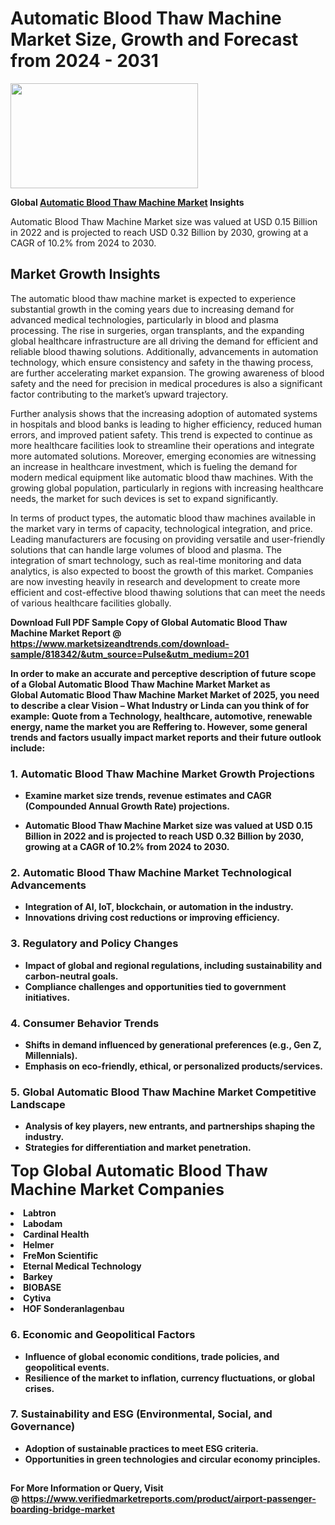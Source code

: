 <H1>Automatic Blood Thaw Machine Market Size, Growth and Forecast from 2024 - 2031</H1><img class="aligncenter size-medium wp-image-584254" src="https://thirdeyenews.in/wp-content/uploads/2024/09/Global-Market-Research-300x168.jpeg" alt="" width="300" height="168" /><p><strong>Global&nbsp;<a href="https://www.marketsizeandtrends.com/download-sample/818342/&amp;utm_source=Pulse&amp;utm_medium=201">Automatic Blood Thaw Machine Market</a> Insights</strong></p><p>Automatic Blood Thaw Machine Market size was valued at USD 0.15 Billion in 2022 and is projected to reach USD 0.32 Billion by 2030, growing at a CAGR of 10.2% from 2024 to 2030.</p><p><h2>Market Growth Insights</h2> <p>The automatic blood thaw machine market is expected to experience substantial growth in the coming years due to increasing demand for advanced medical technologies, particularly in blood and plasma processing. The rise in surgeries, organ transplants, and the expanding global healthcare infrastructure are all driving the demand for efficient and reliable blood thawing solutions. Additionally, advancements in automation technology, which ensure consistency and safety in the thawing process, are further accelerating market expansion. The growing awareness of blood safety and the need for precision in medical procedures is also a significant factor contributing to the market’s upward trajectory.</p> <p><strong></strong></p> <p>Further analysis shows that the increasing adoption of automated systems in hospitals and blood banks is leading to higher efficiency, reduced human errors, and improved patient safety. This trend is expected to continue as more healthcare facilities look to streamline their operations and integrate more automated solutions. Moreover, emerging economies are witnessing an increase in healthcare investment, which is fueling the demand for modern medical equipment like automatic blood thaw machines. With the growing global population, particularly in regions with increasing healthcare needs, the market for such devices is set to expand significantly.</p> <p>In terms of product types, the automatic blood thaw machines available in the market vary in terms of capacity, technological integration, and price. Leading manufacturers are focusing on providing versatile and user-friendly solutions that can handle large volumes of blood and plasma. The integration of smart technology, such as real-time monitoring and data analytics, is also expected to boost the growth of this market. Companies are now investing heavily in research and development to create more efficient and cost-effective blood thawing solutions that can meet the needs of various healthcare facilities globally.</p> <p><strong></p><p><span class=""><strong>Download Full PDF Sample Copy of Global Automatic Blood Thaw Machine Market Report</strong> @ <a href="https://www.marketsizeandtrends.com/download-sample/818342/&amp;utm_source=Pulse&amp;utm_medium=201" target="_blank">https://www.marketsizeandtrends.com/download-sample/818342/&amp;utm_source=Pulse&amp;utm_medium=201</a></span></p><p>In order to make an accurate and perceptive description of future scope of a Global&nbsp;Automatic Blood Thaw Machine Market Market as Global&nbsp;Automatic Blood Thaw Machine Market Market of 2025, you need to describe a clear Vision &ndash; What Industry or Linda can you think of for example: Quote from a Technology, healthcare, automotive, renewable energy, name the market you are Reffering to. However, some general trends and factors usually impact market reports and their future outlook include:</p><h3>1.&nbsp;<strong>Automatic Blood Thaw Machine Market Growth Projections</strong></h3><ul><li>Examine market size trends, revenue estimates and CAGR (Compounded Annual Growth Rate) projections.</li><li><p>Automatic Blood Thaw Machine Market size was valued at USD 0.15 Billion in 2022 and is projected to reach USD 0.32 Billion by 2030, growing at a CAGR of 10.2% from 2024 to 2030.</p></li></ul><h3>2.&nbsp;<strong>Automatic Blood Thaw Machine Market Technological Advancements</strong></h3><ul><li>Integration of AI, IoT, blockchain, or automation in the industry.</li><li>Innovations driving cost reductions or improving efficiency.</li></ul><h3>3.&nbsp;<strong>Regulatory and Policy Changes</strong></h3><ul><li>Impact of global and regional regulations, including sustainability and carbon-neutral goals.</li><li>Compliance challenges and opportunities tied to government initiatives.</li></ul><h3>4.&nbsp;<strong>Consumer Behavior Trends</strong></h3><ul><li>Shifts in demand influenced by generational preferences (e.g., Gen Z, Millennials).</li><li>Emphasis on eco-friendly, ethical, or personalized products/services.</li></ul><h3>5.&nbsp;<strong>Global Automatic Blood Thaw Machine Market Competitive Landscape</strong></h3><ul><li>Analysis of key players, new entrants, and partnerships shaping the industry.</li><li>Strategies for differentiation and market penetration.</li></ul><p data-pm-slice="1 1 []"><span style="color: inherit; font-family: inherit; font-size: 25px;">Top Global Automatic Blood Thaw Machine Market Companies</span></p><div class="" data-test-id=""><p><li>Labtron</li><li> Labodam</li><li> Cardinal Health</li><li> Helmer</li><li> FreMon Scientific</li><li> Eternal Medical Technology</li><li> Barkey</li><li> BIOBASE</li><li> Cytiva</li><li> HOF Sonderanlagenbau</li></p></div><h3>6.&nbsp;<strong>Economic and Geopolitical Factors</strong></h3><ul><li>Influence of global economic conditions, trade policies, and geopolitical events.</li><li>Resilience of the market to inflation, currency fluctuations, or global crises.</li></ul><h3>7.&nbsp;<strong>Sustainability and ESG (Environmental, Social, and Governance)</strong></h3><ul><li>Adoption of sustainable practices to meet ESG criteria.</li><li>Opportunities in green technologies and circular economy principles.</li></ul><h2><strong style="font-size: 14px;">For More Information or Query, Visit @&nbsp;</strong><a style="background-color: #ffffff; font-size: 14px;" href="https://www.marketsizeandtrends.com/report/automatic-blood-thaw-machine-market/" target="_blank">https://www.verifiedmarketreports.com/product/airport-passenger-boarding-bridge-market</a></h2>
